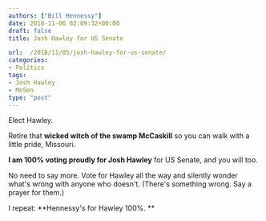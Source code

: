 ```yaml
---
authors: ["Bill Hennessy"]
date: 2018-11-06 02:09:32+00:00
draft: false
title: Josh Hawley for US Senate

url:  /2018/11/05/josh-hawley-for-us-senate/
categories:
- Politics
tags:
- Josh Hawley
- MoSen
type: "post"
---
```





Elect Hawley. 







Retire that **wicked witch of the swamp McCaskill** so you can walk with a little pride, Missouri. 







**I am 100% voting proudly for Josh Hawley** for US Senate, and you will too. 







No need to say more. Vote for Hawley all the way and silently wonder what's wrong with anyone who doesn't. (There's something wrong. Say a prayer for them.)







I repeat: **Hennessy's for Hawley 100%. **



